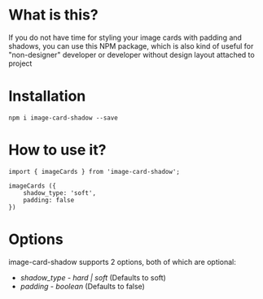 # What is this?

If you do not have time for styling your image cards with padding and shadows,
you can use this NPM package, which is also kind of useful for "non-designer" developer
or developer without design layout attached to project

# Installation

`npm i image-card-shadow --save`

# How to use it?

```
import { imageCards } from 'image-card-shadow';

imageCards ({
    shadow_type: 'soft',
    padding: false
})
```

# Options

image-card-shadow supports 2 options, both of which are optional:

* *shadow_type* - _hard | soft_ (Defaults to soft)
* *padding* - _boolean_ (Defaults to false)